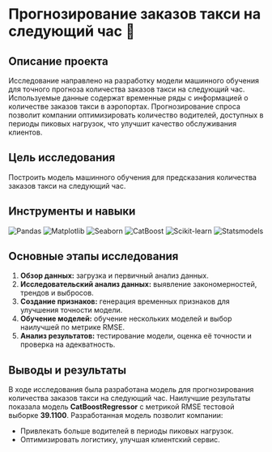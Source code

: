 # Прогнозирование заказов такси на следующий час 🚖

## Описание проекта
Исследование направлено на разработку модели машинного обучения для точного прогноза количества заказов такси на следующий час. Используемые данные содержат временные ряды с информацией о количестве заказов такси в аэропортах. Прогнозирование спроса позволит компании оптимизировать количество водителей, доступных в периоды пиковых нагрузок, что улучшит качество обслуживания клиентов.

## Цель исследования
Построить модель машинного обучения для предсказания количества заказов такси на следующий час.

## Инструменты и навыки
![Pandas](https://img.shields.io/badge/-Pandas-150458?style=for-the-badge&logo=pandas&logoColor=white) ![Matplotlib](https://img.shields.io/badge/-Matplotlib-ffffff?style=for-the-badge&logo=matplotlib&logoColor=black) ![Seaborn](https://img.shields.io/badge/-Seaborn-2C5BB4?style=for-the-badge&logo=seaborn&logoColor=white) ![CatBoost](https://img.shields.io/badge/-CatBoost-F5B42B?style=for-the-badge&logo=catboost&logoColor=black) ![Scikit-learn](https://img.shields.io/badge/-scikit--learn-F7931E?style=for-the-badge&logo=scikit-learn&logoColor=white) ![Statsmodels](https://img.shields.io/badge/-Statsmodels-8E2DF5?style=for-the-badge&logo=statsmodels&logoColor=white)

## Основные этапы исследования
1. **Обзор данных:** загрузка и первичный анализ данных.
2. **Исследовательский анализ данных:** выявление закономерностей, трендов и выбросов.
3. **Создание признаков:** генерация временных признаков для улучшения точности модели.
4. **Обучение моделей:** обучение нескольких моделей и выбор наилучшей по метрике RMSE.
5. **Анализ результатов:** тестирование модели, оценка её точности и проверка на адекватность.

## Выводы и результаты
В ходе исследования была разработана модель для прогнозирования количества заказов такси на следующий час. Наилучшие результаты показала модель **CatBoostRegressor** с метрикой RMSE тестовой выборке **39.1100**.
Разработанная модель позволит компании:
- Привлекать больше водителей в периоды пиковых нагрузок.
- Оптимизировать логистику, улучшая клиентский сервис.

